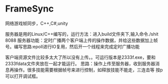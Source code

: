 # FrameSync
网络游戏帧同步，C++,C#,unity

服务器是用的Linux/C++编写的，运行方法：进入build文件夹下,输入命令./shit 8088
服务器功能：定时广播两个客户端上传的操作数据，并给这些数据加上帧号。编写思路:epoll进行IO复用，然后开一个线程来完成定时广播功能

客户端资源文件比较多太大了所以没有上传。。可运行版本是2333f.exe，要和2333fdata文件夹放在一起才能运行。
思路：操作上传至服务器，收到服务器消息再操作。很多技能需要根据帧号来进行控制，如释放技能不能走，三连击等
按p可以打开调试框。
